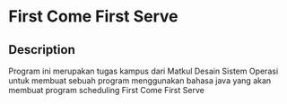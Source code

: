 # First Come First Serve

## Description

Program ini merupakan tugas kampus dari Matkul Desain Sistem Operasi untuk membuat sebuah program menggunakan bahasa java yang akan membuat program scheduling First Come First Serve